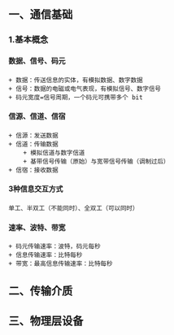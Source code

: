## 一、通信基础
### 1.基本概念

#### 数据、信号、码元
	+ 数据：传送信息的实体，有模拟数据、数字数据
	+ 信号：数据的电磁或电气表现，有模拟信号、数字信号
	+ 码元宽度=信号周期，一个码元可携带多个 bit

#### 信源、信道、信宿
	+ 信源：发送数据
	+ 信道：传输数据
		+ 模拟信道与数字信道
		+ 基带信号传输（原始）与宽带信号传输（调制过后）
	+ 信宿：接收数据

#### 3种信息交互方式
	单工、半双工（不能同时）、全双工（可以同时）

#### 速率、波特、带宽
	+ 码元传输速率：波特，码元每秒
	+ 信息传输速率：比特每秒
	+ 带宽：最高信息传输速率：比特每秒
## 二、传输介质

## 三、物理层设备